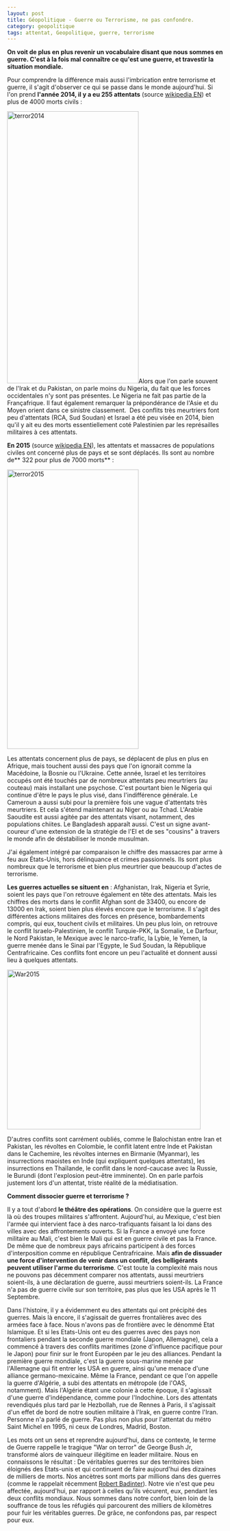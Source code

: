 ```yaml
---
layout: post
title: Géopolitique - Guerre ou Terrorisme, ne pas confondre.
category: geopolitique
tags: attentat, Geopolitique, guerre, terrorisme
---
```

**On voit de plus en plus revenir un vocabulaire disant que nous sommes en guerre. C'est à la fois mal connaître ce qu'est une guerre, et travestir la situation mondiale.**

Pour comprendre la différence mais aussi l'imbrication entre terrorisme et guerre, il s'agit d'observer ce qui se passe dans le monde aujourd'hui. Si l'on prend **l'année 2014, il y a eu 255 attentats** (source <a href="https://en.wikipedia.org/wiki/List_of_terrorist_incidents,_2014">wikipedia EN</a>) et plus de 4000 morts civils :

<a href="http://cheziceman.files.wordpress.com/2015/11/terror2014.jpg" rel="attachment wp-att-17872"><img class="size-full wp-image-17872 aligncenter" src="http://cheziceman.files.wordpress.com/2015/11/terror2014.jpg" alt="terror2014" width="307" height="635" /></a>Alors que l'on parle souvent de l'Irak et du Pakistan, on parle moins du Nigeria, du fait que les forces occidentales n'y sont pas présentes. Le Nigeria ne fait pas partie de la Françafrique. Il faut également remarquer la prépondérance de l'Asie et du Moyen orient dans ce sinistre classement.  Des conflits très meurtriers font peu d'attentats (RCA, Sud Soudan) et Israel a été peu visée en 2014, bien qu'il y ait eu des morts essentiellement coté Palestinien par les représailles militaires à ces attentats.

**En 2015** (source <a href="https://en.wikipedia.org/wiki/List_of_terrorist_incidents,_2015">wikipedia EN</a>), les attentats et massacres de populations civiles ont concerné plus de pays et se sont déplacés. Ils sont au nombre de** 322 pour plus de 7000 morts** :

<a href="http://cheziceman.files.wordpress.com/2015/11/terror2015.jpg" rel="attachment wp-att-17873"><img class="size-full wp-image-17873 aligncenter" src="http://cheziceman.files.wordpress.com/2015/11/terror2015.jpg" alt="terror2015" width="307" height="652" /></a>

Les attentats concernent plus de pays, se déplacent de plus en plus en Afrique, mais touchent aussi des pays que l'on ignorait comme la Macédoine, la Bosnie ou l'Ukraine. Cette année, Israel et les territoires occupés ont été touchés par de nombreux attentats peu meurtriers (au couteau) mais installant une psychose. C'est pourtant bien le Nigeria qui continue d'être le pays le plus visé, dans l'indifférence générale. Le Cameroun a aussi subi pour la première fois une vague d'attentats très meurtriers. Et cela s'étend maintenant au Niger ou au Tchad. L'Arabie Saoudite est aussi agitée par des attentats visant, notamment, des populations chiites. Le Bangladesh apparaît aussi. C'est un signe avant-coureur d'une extension de la stratégie de l'EI et de ses "cousins" à travers le monde afin de déstabiliser le monde musulman.

J'ai également intégré par comparaison le chiffre des massacres par arme à feu aux États-Unis, hors délinquance et crimes passionnels. Ils sont plus nombreux que le terrorisme et bien plus meurtrier que beaucoup d'actes de terrorisme.

**Les guerres actuelles se situent en** : Afghanistan, Irak, Nigeria et Syrie, soient les pays que l'on retrouve également en tête des attentats. Mais les chiffres des morts dans le conflit Afghan sont de 33400, ou encore de 13000 en Irak, soient bien plus élevés encore que le terrorisme. Il s'agit des différentes actions militaires des forces en présence, bombardements compris, qui eux, touchent civils et militaires. Un peu plus loin, on retrouve le conflit Israelo-Palestinien, le conflit Turquie-PKK, la Somalie, Le Darfour, le Nord Pakistan, le Mexique avec le narco-trafic, la Lybie, le Yemen, la guerre menée dans le Sinai par l'Egypte, le Sud Soudan, la République Centrafricaine. Ces conflits font encore un peu l'actualité et donnent aussi lieu à quelques attentats.

<a href="http://cheziceman.files.wordpress.com/2015/11/war2015.jpg" rel="attachment wp-att-17866"><img class="alignnone size-full wp-image-17866" src="http://cheziceman.files.wordpress.com/2015/11/war2015.jpg" alt="War2015" width="452" height="373" /></a>

D'autres conflits sont carrément oubliés, comme le Balochistan entre Iran et Pakistan, les révoltes en Colombie, le conflit latent entre Inde et Pakistan dans le Cachemire, les révoltes internes en Birmanie (Myanmar), les insurrections maoistes en Inde (qui expliquent quelques attentats), les insurrections en Thaïlande, le conflit dans le nord-caucase avec la Russie, le Burundi (dont l'explosion peut-être imminente). On en parle parfois justement lors d'un attentat, triste réalité de la médiatisation.

**Comment dissocier guerre et terrorisme ?**

Il y a tout d'abord **le théâtre des opérations**. On considère que la guerre est là où des troupes militaires s'affrontent. Aujourd'hui, au Mexique, c'est bien l'armée qui intervient face à des narco-trafiquants faisant la loi dans des villes avec des affrontements ouverts. Si la France a envoyé une force militaire au Mali, c'est bien le Mali qui est en guerre civile et pas la France. De même que de nombreux pays africains participent à des forces d'interposition comme en république Centrafricaine. Mais **afin de dissuader une force d'intervention de venir dans un conflit, des belligérants peuvent utiliser l'arme du terrorisme**. C'est toute la complexité mais nous ne pouvons pas décemment comparer nos attentats, aussi meurtriers soient-ils, à une déclaration de guerre, aussi meurtriers soient-ils. La France n'a pas de guerre civile sur son territoire, pas plus que les USA après le 11 Septembre.

Dans l'histoire, il y a évidemment eu des attentats qui ont précipité des guerres. Mais là encore, il s'agissait de guerres frontalières avec des armées face à face. Nous n'avons pas de frontière avec le dénommé Etat Islamique. Et si les Etats-Unis ont eu des guerres avec des pays non frontaliers pendant la seconde guerre mondiale (Japon, Allemagne), cela a commencé à travers des conflits maritimes (zone d'influence pacifique pour le Japon) pour finir sur le front Européen par le jeu des alliances. Pendant la première guerre mondiale, c'est la guerre sous-marine menée par l'Allemagne qui fit entrer les USA en guerre, ainsi qu'une menace d'une alliance germano-mexicaine. Même la France, pendant ce que l'on appelle la guerre d'Algérie, a subi des attentats en métropole (de l'OAS, notamment). Mais l'Algérie étant une colonie à cette époque, il s'agissait d'une guerre d'indépendance, comme pour l'Indochine. Lors des attentats revendiqués plus tard par le Hezbollah, rue de Rennes à Paris, il s'agissait d'un effet de bord de notre soutien militaire à l'Irak, en guerre contre l'Iran. Personne n'a parlé de guerre. Pas plus non plus pour l'attentat du métro Saint Michel en 1995, ni ceux de Londres, Madrid, Boston.

Les mots ont un sens et reprendre aujourd'hui, dans ce contexte, le terme de Guerre rappelle le tragique "War on terror" de George Bush Jr, transformé alors de vainqueur illégitime en leader militaire. Nous en connaissons le résultat : De véritables guerres sur des territoires bien éloignés des Etats-unis et qui continuent de faire aujourd'hui des dizaines de milliers de morts. Nos ancètres sont morts par millions dans des guerres (comme le rappelait récemment <a href="https://www.youtube.com/watch?v=C4CugOkEchw">Robert Badinter</a>). Notre vie n'est que peu affectée, aujourd'hui, par rapport à celles qu'ils vécurent, eux, pendant les deux conflits mondiaux. Nous sommes dans notre confort, bien loin de la souffrance de tous les réfugiés qui parcourent des milliers de kilomètres pour fuir les véritables guerres. De grâce, ne confondons pas, par respect pour eux.
